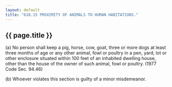 ```yaml
---
layout: default 
title: "618.15 PROXIMITY OF ANIMALS TO HUMAN HABITATIONS."
---
```


{{ page.title }}
----------------

​(a) No person shall keep a pig, horse, cow, goat, three or more dogs at
least three months of age or any other animal, fowl or poultry in a pen,
yard, lot or other enclosure situated within 100 feet of an inhabited
dwelling house, other than the house of the owner of such animal, fowl
or poultry. (1977 Code Sec. 94.46)

​(b) Whoever violates this section is guilty of a minor misdemeanor.
